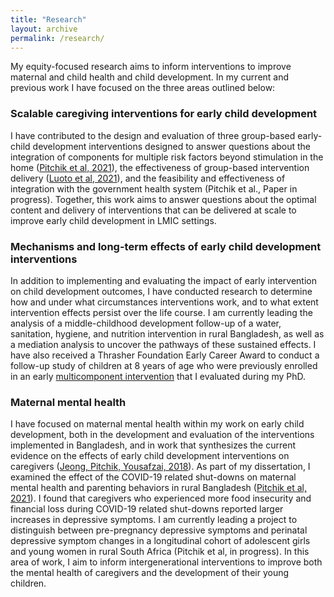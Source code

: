```yaml
---
title: "Research"
layout: archive
permalink: /research/
---
```


My equity-focused research aims to inform interventions to improve maternal and child health and child development. In my current and previous work I have focused on the three areas outlined below:

### Scalable caregiving interventions for early child development
I have contributed to the design and evaluation of three group-based early-child development interventions designed to answer questions about the integration of components for multiple risk factors beyond stimulation in the home (<a href="https://gh.bmj.com/content/6/3/e004307.abstract" target="_blank" rel="noopener noreferrer">Pitchik et al, 2021</a>), the effectiveness of group-based intervention delivery (<a href="https://www.thelancet.com/journals/langlo/article/PIIS2214-109X(20)30469-1/fulltext" target="_blank" rel="noopener noreferrer">Luoto et al, 2021</a>), and the feasibility and effectiveness of integration with the government health system (Pitchik et al., Paper in progress). Together, this work aims to answer questions about the optimal content and delivery of interventions that can be delivered at scale to improve early child development in LMIC settings.

<!-- before comma used to be this  ([Pitchik et al, 2021](https://gh.bmj.com/content/6/3/e004307.abstract)) -->
### Mechanisms and long-term effects of early child development interventions
In addition to implementing and evaluating the impact of early intervention on child development outcomes, I have conducted research to determine how and under what circumstances interventions work, and to what extent intervention effects persist over the life course. I am currently leading the analysis of a middle-childhood development follow-up of a water, sanitation, hygiene, and nutrition intervention in rural Bangladesh, as well as a mediation analysis to uncover the pathways of these sustained effects. I have also received a Thrasher Foundation Early Career Award to conduct a follow-up study of children at 8 years of age who were previously enrolled in an early <a href="https://gh.bmj.com/content/6/3/e004307.abstract" target="_blank" rel="noopener noreferrer">multicomponent intervention</a> that I evaluated during my PhD. 

### Maternal mental health
I have focused on maternal mental health within my work on early child development, both in the development and evaluation of the interventions implemented in Bangladesh, and in work that synthesizes the current evidence on the effects of early child development interventions on caregivers (<a href="https://publications.aap.org/pediatrics/article/141/4/e20173510/37794/Stimulation-Interventions-and-Parenting-in-Low-and?autologincheck=redirected?nfToken=00000000-0000-0000-0000-000000000000" target="_blank" rel="noopener noreferrer">Jeong, Pitchik, Yousafzai, 2018</a>). As part of my dissertation, I examined the effect of the COVID-19 related shut-downs on maternal mental health and parenting behaviors in rural Bangladesh (<a href="https://srcd.onlinelibrary.wiley.com/doi/full/10.1111/cdev.13651" target="_blank" rel="noopener noreferrer">Pitchik et al, 2021</a>). I found that caregivers who experienced more food insecurity and financial loss during COVID-19 related shut-downs reported larger increases in depressive symptoms. I am currently leading a project to distinguish between pre-pregnancy depressive symptoms and perinatal depressive symptom changes in a longitudinal cohort of adolescent girls and young women in rural South Africa (Pitchik et al, in progress). In this area of work, I aim to inform intergenerational interventions to improve both the mental health of caregivers and the development of their young children.
